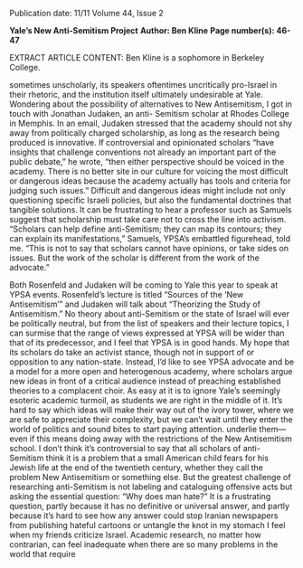 Publication date: 11/11
Volume 44, Issue 2

**Yale’s New Anti-Semitism Project**
**Author: Ben Kline**
**Page number(s): 46-47**

EXTRACT ARTICLE CONTENT:
Ben Kline is a sophomore in 
Berkeley College.

sometimes unscholarly, its speakers 
oftentimes uncritically pro-Israel in 
their rhetoric, and the institution itself 
ultimately undesirable at Yale.  
Wondering about the possibility of 
alternatives to New Antisemitism, I got 
in touch with Jonathan Judaken, an anti-
Semitism scholar at Rhodes College in 
Memphis. In an email, Judaken stressed 
that the academy should not shy away 
from politically charged scholarship, 
as long as the research being produced 
is innovative. If controversial and 
opinionated scholars “have insights that 
challenge conventions not already an 
important part of the public debate,” he 
wrote, “then either perspective should be 
voiced in the academy. There is no better 
site in our culture for voicing the most 
difficult or dangerous ideas because the 
academy actually has tools and criteria 
for judging such issues.” Difficult and 
dangerous ideas might include not only 
questioning specific Israeli policies, but 
also the fundamental doctrines that 
tangible solutions. It can be frustrating to 
hear a professor such as Samuels suggest 
that scholarship must take care not to 
cross the line into activism. “Scholars 
can help define anti-Semitism; they 
can map its contours; they can explain 
its manifestations,” Samuels, YPSA’s 
embattled figurehead, told me. “This 
is not to say that scholars cannot have 
opinions, or take sides on issues.  But the 
work of the scholar is different from the 
work of the advocate.” 

Both Rosenfeld and Judaken will 
be coming to Yale this year to speak at 
YPSA events. Rosenfeld’s lecture is titled 
“Sources of the ‘New Antisemitism’” 
and Judaken will talk about “Theorizing 
the Study of Antisemitism.” No theory 
about anti-Semitism or the state of Israel 
will ever be politically neutral, but from 
the list of speakers and their lecture 
topics, I can surmise that the range of 
views expressed at YPSA will be wider 
than that of its predecessor, and I feel 
that YPSA is in good hands. My hope 
that its scholars do take an activist stance, 
though not in support of or opposition 
to any nation-state. Instead, I’d like to 
see YPSA advocate and be a model for 
a more open and heterogenous academy, 
where scholars argue new ideas in front 
of a critical audience instead of preaching 
established theories to a complacent 
choir. As easy at it is to ignore Yale’s 
seemingly esoteric academic turmoil, 
as students we are right in the middle 
of it. It’s hard to say which ideas will 
make their way out of the ivory tower, 
where we are safe to appreciate their 
complexity, but we can’t wait until they 
enter the world of politics and sound 
bites to start paying attention.
underlie them—even if this means 
doing away with the restrictions of the 
New Antisemitism school.
I 
don’t think it’s controversial to say that 
all scholars of anti-Semitism think 
it is a problem that a small American 
child fears for his Jewish life at the end 
of the twentieth century, whether they 
call the problem New Antisemitism 
or something else. But the greatest 
challenge of researching anti-Semitism 
is not labeling and cataloguing offensive 
acts but asking the essential question: 
“Why does man hate?” It is a frustrating 
question, partly because it has no 
definitive or universal answer, and partly 
because it’s hard to see how any answer 
could stop Iranian newspapers from 
publishing hateful cartoons or untangle 
the knot in my stomach I feel when 
my friends criticize Israel. Academic 
research, no matter how contrarian, 
can feel inadequate when there are so 
many problems in the world that require 


<br>